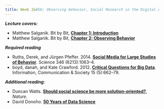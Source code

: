 ```yaml
---
title: Week 2&#58; Observing behavior, Social Research in the Digital Age
---
```


***Lecture covers:***

- Matthew Salganik. Bit by Bit, [**Chapter 1: Introduction**](https://www.bitbybitbook.com/en/1st-ed/introduction/)
- Matthew Salganik. Bit by Bit, [**Chapter 2: Observing Behavior**](https://www.bitbybitbook.com/en/1st-ed/observing-behavior/)

***Required reading***

- Ruths, Derek, and Jürgen Pfeffer. 2014. [**Social Media for Large Studies of Behavior**](https://science-sciencemag-org.ezproxy.bgu.ac.il/content/sci/346/6213/1063.full.pdf). Science 346 (6213):1063–4. 
- boyd, danah, and Kate Crawford. 2012. [**Critical Questions for Big Data**](https://www-tandfonline-com.ezproxy.bgu.ac.il/doi/pdf/10.1080/1369118X.2012.678878). Information, Communication & Society 15 (5):662–79. 

***Additional reading***:

- Duncan Watts. [**Should social science be more solution-oriented?**](https://www.nature.com/articles/s41562-016-0015), *Nature*.
- David Donoho. [**50 Years of Data Science**](https://courses.csail.mit.edu/18.337/2015/docs/50YearsDataScience.pdf)


